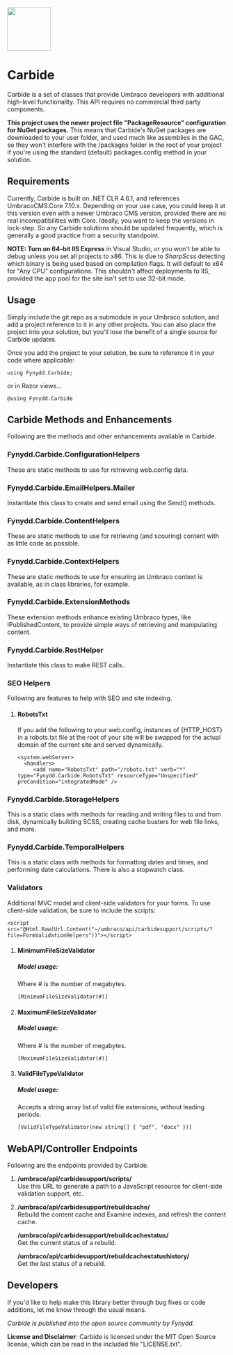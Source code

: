 <img src="https://fynydd.com/images/carbide-icon.png" width="100" />

# Carbide

Carbide is a set of classes that provide Umbraco developers with additional high-level functionality. This API requires no commercial third party components.

**This project uses the newer project file "PackageResource" configuration for NuGet packages.** This means that Carbide's NuGet packages are downloaded to your user folder, and used much like assemblies in the GAC, so they won't interfere with the /packages folder in the root of your project if you're using the standard (default) packages.config method in your solution.

## Requirements
Currently, Carbide is built on .NET CLR 4.6.1, and references UmbracoCMS.Core 7.10.x. Depending on your use case, you could keep it at this version even with a newer Umbraco CMS version, provided there are no real incompatibilities with Core. Ideally, you want to keep the versions in lock-step. So any Carbide solutions should be updated frequently, which is generally a good practice from a security standpoint.

**NOTE: Turn on 64-bit IIS Express** in Visual Studio, or you won't be able to debug unless you set all projects to x86. This is due to *SharpScss* detecting which binary is being used based on compilation flags. It will default to x64 for "Any CPU" configurations. This shouldn't affect deployments to IIS, provided the app pool for the site isn't set to use 32-bit mode.

## Usage
Simply include the git repo as a submodule in your Umbraco solution, and add a project reference to it in any other projects. You can also place the project into your solution, but you'll lose the benefit of a single source for Carbide updates.

Once you add the project to your solution, be sure to reference it in your code where applicable:

<pre><code>using Fynydd.Carbide;</code></pre>
or in Razor views...
<pre><code>@using Fynydd.Carbide</code></pre>

## Carbide Methods and Enhancements
Following are the methods and other enhancements available in Carbide.

### Fynydd.Carbide.ConfigurationHelpers
These are static methods to use for retrieving web.config data.

### Fynydd.Carbide.EmailHelpers.Mailer
Instantiate this class to create and send email using the Send() methods.

### Fynydd.Carbide.ContentHelpers
These are static methods to use for retrieving (and scouring) content with as little code as possible.

### Fynydd.Carbide.ContextHelpers
These are static methods to use for ensuring an Umbraco context is available, as in class libraries, for example.

### Fynydd.Carbide.ExtensionMethods
These extension methods enhance existing Umbraco types, like IPublishedContent, to provide simple ways of retrieving and manipulating content.

### Fynydd.Carbide.RestHelper
Instantiate this class to make REST calls..

### SEO Helpers
Following are features to help with SEO and site indexing.

1. #### RobotsTxt
   If you add the following to your web.config, instances of {HTTP_HOST} in a robots.txt file at the root of your site will be swapped for the actual domain of the current site and served dynamically.
   
   ```
   <system.webServer>
     <handlers>
        <add name="RobotsTxt" path="/robots.txt" verb="*" type="Fynydd.Carbide.RobotsTxt" resourceType="Unspecified" preCondition="integratedMode" />
   ```

### Fynydd.Carbide.StorageHelpers
This is a static class with methods for reading and writing files to and from disk, dynamically building SCSS, creating cache busters for web file links, and more.

### Fynydd.Carbide.TemporalHelpers
This is a static class with methods for formatting dates and times, and performing date calculations. There is also a stopwatch class.

### Validators
Additional MVC model and client-side validators for your forms. To use client-side validation, be sure to include the scripts:

```
<script src="@Html.Raw(Url.Content("~/umbraco/api/carbidesupport/scripts/?file=FormValidationHelpers"))"></script>
```
1. #### MinimumFileSizeValidator
   ##### Model usage:
   Where # is the number of megabytes.
   
   ```
   [MinimumFileSizeValidator(#)]
   ```

2. #### MaximumFileSizeValidator
   ##### Model usage:
   Where # is the number of megabytes.
   
   ```
   [MaximumFileSizeValidator(#)]
   ```

3. #### ValidFileTypeValidator
   ##### Model usage:
   Accepts a string array list of valid file extensions, without leading periods.
   
   ```
   [ValidFileTypeValidator(new string[] { "pdf", "docx" })]
   ```

## WebAPI/Controller Endpoints
Following are the endpoints provided by Carbide.

1. **/umbraco/api/carbidesupport/scripts/**   
   Use this URL to generate a path to a JavaScript resource for client-side validation support, etc.

2. **/umbraco/api/carbidesupport/rebuildcache/**   
   Rebuild the content cache and Examine indexes, and refresh the content cache. 

   **/umbraco/api/carbidesupport/rebuildcachestatus/**   
   Get the current status of a rebuild.

   **/umbraco/api/carbidesupport/rebuildcachestatushistory/**   
   Get the last status of a rebuild.

## Developers
If you'd like to help make this library better through bug fixes or code additions, let me know through the usual means.

_Carbide is published into the open source community by Fynydd._

__License and Disclaimer__: Carbide is licensed under the MIT Open Source license, which can be read in the included file "LICENSE.txt".
